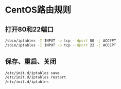 # CentOS路由规则

## 打开80和22端口

```bash
/sbin/iptables -I INPUT -p tcp --dport 80 -j ACCEPT
/sbin/iptables -I INPUT -p tcp --dport 22 -j ACCEPT
```

## 保存、重启、关闭

```bash
/etc/init.d/iptables save
/etc/init.d/iptables restart
/etc/init.d/iptables 
```